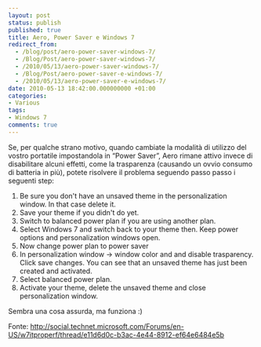 ```yaml
---
layout: post
status: publish
published: true
title: Aero, Power Saver e Windows 7
redirect_from: 
  - /blog/post/aero-power-saver-windows-7/
  - /Blog/Post/aero-power-saver-windows-7/
  - /2010/05/13/aero-power-saver-windows-7/
  - /Blog/Post/aero-power-saver-e-windows-7/
  - /2010/05/13/aero-power-saver-e-windows-7/
date: 2010-05-13 18:42:00.000000000 +01:00
categories:
- Various
tags:
- Windows 7
comments: true
---
```

<p>
	Se, per qualche strano motivo, quando cambiate la modalit&agrave; di utilizzo del vostro portatile impostandola in &ldquo;Power Saver&rdquo;, Aero rimane attivo invece di disabilitare alcuni effetti, come la trasparenza (causando un ovvio consumo di batteria in pi&ugrave;), potete risolvere il problema seguendo passo passo i seguenti step:</p>
<ol>
	<li>
		Be sure you don&#39;t have an unsaved theme in the personalization window. In that case delete it.</li>
	<li>
		Save your theme if you didn&#39;t do yet.</li>
	<li>
		Switch to balanced power plan if you are using another plan.</li>
	<li>
		Select Windows 7 and switch back to your theme then. Keep power options and personalization windows open.</li>
	<li>
		Now change power plan to power saver</li>
	<li>
		In personalization window -&gt; window color and and disable trasparency. Click save changes. You can see that an unsaved theme has just been created and activated.</li>
	<li>
		Select balanced power plan.</li>
	<li>
		Activate your theme, delete the unsaved theme and close personalization window.</li>
</ol>
<p>
	Sembra una cosa assurda, ma funziona :)</p>
<p>
	Fonte: <a href="http://social.technet.microsoft.com/Forums/en-US/w7itproperf/thread/e11d6d0c-b3ac-4e44-8912-ef64e6484e5b" title="http://social.technet.microsoft.com/Forums/en-US/w7itproperf/thread/e11d6d0c-b3ac-4e44-8912-ef64e6484e5b">http://social.technet.microsoft.com/Forums/en-US/w7itproperf/thread/e11d6d0c-b3ac-4e44-8912-ef64e6484e5b</a></p>
